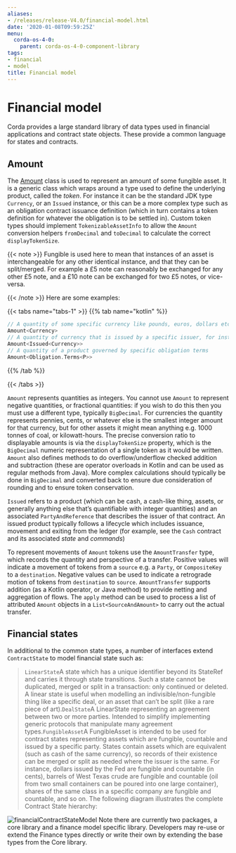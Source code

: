 ```yaml
---
aliases:
- /releases/release-V4.0/financial-model.html
date: '2020-01-08T09:59:25Z'
menu:
  corda-os-4-0:
    parent: corda-os-4-0-component-library
tags:
- financial
- model
title: Financial model
---
```





# Financial model

Corda provides a large standard library of data types used in financial applications and contract state objects.
These provide a common language for states and contracts.


## Amount

The [Amount](api/kotlin/corda/net.corda.core.contracts/-amount/index.html) class is used to represent an amount of
some fungible asset. It is a generic class which wraps around a type used to define the underlying product, called
the *token*. For instance it can be the standard JDK type `Currency`, or an `Issued` instance, or this can be
a more complex type such as an obligation contract issuance definition (which in turn contains a token definition
for whatever the obligation is to be settled in). Custom token types should implement `TokenizableAssetInfo` to allow the
`Amount` conversion helpers `fromDecimal` and `toDecimal` to calculate the correct `displayTokenSize`.

{{< note >}}
Fungible is used here to mean that instances of an asset is interchangeable for any other identical instance,
and that they can be split/merged. For example a £5 note can reasonably be exchanged for any other £5 note, and
a £10 note can be exchanged for two £5 notes, or vice-versa.

{{< /note >}}
Here are some examples:

{{< tabs name="tabs-1" >}}
{{% tab name="kotlin" %}}
```kotlin
// A quantity of some specific currency like pounds, euros, dollars etc.
Amount<Currency>
// A quantity of currency that is issued by a specific issuer, for instance central bank vs other bank dollars
Amount<Issued<Currency>>
// A quantity of a product governed by specific obligation terms
Amount<Obligation.Terms<P>>
```
{{% /tab %}}

{{< /tabs >}}

`Amount` represents quantities as integers. You cannot use `Amount` to represent negative quantities,
or fractional quantities: if you wish to do this then you must use a different type, typically `BigDecimal`.
For currencies the quantity represents pennies, cents, or whatever else is the smallest integer amount for that currency,
but for other assets it might mean anything e.g. 1000 tonnes of coal, or kilowatt-hours. The precise conversion ratio
to displayable amounts is via the `displayTokenSize` property, which is the `BigDecimal` numeric representation of
a single token as it would be written. `Amount` also defines methods to do overflow/underflow checked addition and subtraction
(these are operator overloads in Kotlin and can be used as regular methods from Java). More complex calculations should typically
be done in `BigDecimal` and converted back to ensure due consideration of rounding and to ensure token conservation.

`Issued` refers to a product (which can be cash, a cash-like thing, assets, or generally anything else that’s
quantifiable with integer quantities) and an associated `PartyAndReference` that describes the issuer of that contract.
An issued product typically follows a lifecycle which includes issuance, movement and exiting from the ledger (for example,
see the `Cash` contract and its associated *state* and *commands*)

To represent movements of `Amount` tokens use the `AmountTransfer` type, which records the quantity and perspective
of a transfer. Positive values will indicate a movement of tokens from a `source` e.g. a `Party`, or `CompositeKey`
to a `destination`. Negative values can be used to indicate a retrograde motion of tokens from `destination`
to `source`. `AmountTransfer` supports addition (as a Kotlin operator, or Java method) to provide netting
and aggregation of flows. The `apply` method can be used to process a list of attributed `Amount` objects in a
`List<SourceAndAmount>` to carry out the actual transfer.


## Financial states

In additional to the common state types, a number of interfaces extend `ContractState` to model financial state such as:

> 
> `LinearState`A state which has a unique identifier beyond its StateRef and carries it through state transitions.
> Such a state cannot be duplicated, merged or split in a transaction: only continued or deleted. A linear state is
> useful when modelling an indivisible/non-fungible thing like a specific deal, or an asset that can’t be
> split (like a rare piece of art).`DealState`A LinearState representing an agreement between two or more parties. Intended to simplify implementing generic
> protocols that manipulate many agreement types.`FungibleAsset`A FungibleAsset is intended to be used for contract states representing assets which are fungible, countable and issued by a
specific party. States contain assets which are equivalent (such as cash of the same currency), so records of their existence
can be merged or split as needed where the issuer is the same. For instance, dollars issued by the Fed are fungible and
countable (in cents), barrels of West Texas crude are fungible and countable (oil from two small containers can be poured into one large
container), shares of the same class in a specific company are fungible and countable, and so on.
The following diagram illustrates the complete Contract State hierarchy:

![financialContractStateModel](/en/images/financialContractStateModel.png "financialContractStateModel")
Note there are currently two packages, a core library and a finance model specific library.
Developers may re-use or extend the Finance types directly or write their own by extending the base types from the Core library.

